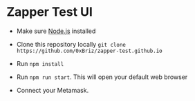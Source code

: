 # Zapper Test UI

- Make sure [Node.js](https://nodejs.org/en/download/) installed

- Clone this repository locally `git clone https://github.com/0xBriz/zapper-test.github.io`

- Run `npm install`

- Run `npm run start`. This will open your default web browser

- Connect your Metamask.
